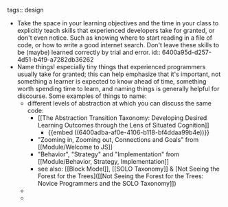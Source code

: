 tags:: design

- Take the space in your learning objectives and the time in your class to explicitly teach skills that experienced developers take for granted, or don't even notice.  Such as knowing where to start reading in a file of code, or how to write a good internet search. Don't leave these skills to be (maybe) learned correctly by trial and error.
  id:: 6400a95d-d257-4d51-b4f9-a7282db36262
- Name things!  especially tiny things that experienced programmers usually take for granted; this can help emphasize that it's important, not something a learner is expected to know ahead of time, something worth spending time to learn, and naming things is generally helpful for discourse. Some examples of things to name:
	- different levels of abstraction at which you can discuss the same code:
		- [[The Abstraction Transition Taxonomy: Developing Desired Learning Outcomes through the Lens of Situated Cognition]]
			- {{embed ((6400adba-af0e-4106-b118-bf4ddaa99b4e))}}
		- "Zooming in, Zooming out, Connections and Goals" from [[Module/Welcome to JS]]
		- "Behavior", "Strategy" and "Implementation" from [[Module/Behavior, Strategy, Implementation]]
		- see also: [[Block Model]], [[SOLO Taxonomy]] & [Not Seeing the Forest for the Trees]([[Not Seeing the Forest for the Trees: Novice Programmers and the SOLO Taxonomy]])
	-
	-